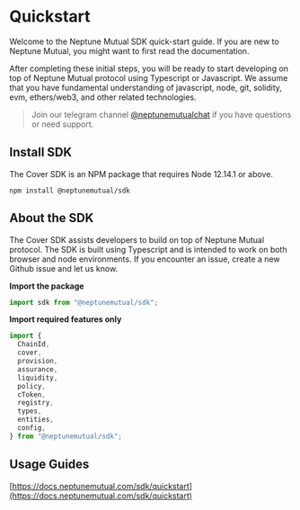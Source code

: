 # Quickstart

Welcome to the Neptune Mutual SDK quick-start guide. If you are new to Neptune Mutual, you might want to first read the documentation.

After completing these initial steps, you will be ready to start developing on top of Neptune Mutual protocol using Typescript or Javascript. We assume that you have fundamental understanding of javascript, node, git, solidity, evm, ethers/web3, and other related technologies.

> Join our telegram channel [@neptunemutualchat](https://t.me/neptunemutualchat) if you have questions or need support.

## Install SDK

The Cover SDK is an NPM package that requires Node 12.14.1 or above.

```
npm install @neptunemutual/sdk
```

## About the SDK

The Cover SDK assists developers to build on top of Neptune Mutual protocol. The SDK is built using Typescript and is intended to work on both browser and node environments. If you encounter an issue, create a new Github issue and let us know.

**Import the package**

```javascript
import sdk from "@neptunemutual/sdk";
```

**Import required features only**

```javascript
import {
  ChainId,
  cover,
  provision,
  assurance,
  liquidity,
  policy,
  cToken,
  registry,
  types,
  entities,
  config,
} from "@neptunemutual/sdk";
```

## Usage Guides

[https://docs.neptunemutual.com/sdk/quickstart](https://docs.neptunemutual.com/sdk/quickstart)
